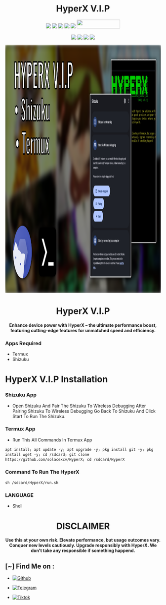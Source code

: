 <h1 align="center">HyperX V.I.P</h1>

<p align="center">
  <img src="https://img.shields.io/badge/Version-0.1-green?style=for-the-badge">
  <img src="https://img.shields.io/github/stars/solacexcv/HyperX?style=for-the-badge&color=orange">
  <img src="https://img.shields.io/github/forks/solacexcv/HyperX?color=cyan&style=for-the-badge&color=purple">
  <img src="https://img.shields.io/github/watchers/solacexcv/HyperX?color=cyan&style=for-the-badge&color=purple">
  <img src="https://img.shields.io/github/issues/solacexcv/HyperX?color=red&style=for-the-badge">
  <img src="https://hits.dwyl.com/solacexcv/HyperX as.svg" width="140" height="28">
<br>
<br>
  <img src="https://img.shields.io/badge/Author-solacexcv-purple?style=flat-square">
  <img src="https://img.shields.io/badge/Open%20Source-Yes-cyan?style=flat-square">
  <img src="https://img.shields.io/badge/Made%20in-Philippines-red?colorA=blue&colorB=red&style=flat-square">
  <img src="https://img.shields.io/badge/Written%20In-Shell-green?style=flat-square">
</p>

<p align="center">
<img src="https://raw.githubusercontent.com/solacexcv/HyperX/main/HyperX.png", width="800", height="800">
</p>
<h1 align="center"> HyperX V.I.P</h1>
<h4 align="center"> Enhance device power with HyperX – the ultimate performance boost, featuring cutting-edge features for unmatched speed and efficiency.</h4>

### Apps Required
* Termux
* Shizuku

<h1>HyperX V.I.P Installation</h1>

### Shizuku App
* Open Shizuku And Pair The Shizuku To Wireless Debugging After Pairing Shizuku To Wireless Debugging Go Back To Shizuku And Click Start To Run The Shizuku.

### Termux App
* Run This All Commands In Termux App

```
apt install; apt update -y; apt upgrade -y; pkg install git -y; pkg install wget -y; cd /sdcard; git clone https://github.com/solacexcv/HyperX; cd /sdcard/HyperX
```

### Command To Run The HyperX
```
sh /sdcard/HyperX/run.sh
```

### LANGUAGE 
* Shell

<h1 align="center"> DISCLAIMER </h1>

<h4 align="center">Use this at your own risk. Elevate performance, but usage outcomes vary. Conquer new levels cautiously. Upgrade responsibly with HyperX. We don't take any responsible if something happend. </h4>

## [~] Find Me on :

- [![Github](https://img.shields.io/badge/Github-Solacexcv-purple?style=for-the-badge&logo=github)](https://github.com/solacexcv)

- [![Telegram](https://img.shields.io/badge/Telegram-PHILIPKYS-indigo?style=for-the-badge&logo=telegram)](https://t.me/atrph)

- [![Tiktok](https://img.shields.io/badge/Tiktok-Solacezr-orange?style=for-the-badge&logo=Tiktok)](https://www.tiktok.com/@solacezr?)
